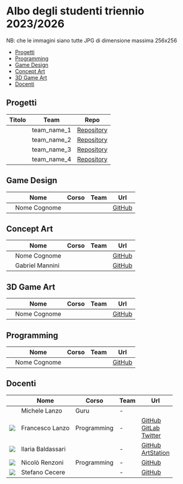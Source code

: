 # Albo degli studenti triennio 2023/2026
NB: che le immagini siano tutte JPG di dimensione massima 256x256 

- [Progetti](#progetti)
- [Programming](#programming)
- [Game Design](#game-design)
- [Concept Art](#concept-art)
- [3D Game Art](#3d-game-art)
- [Docenti](#docenti)

## Progetti
| Titolo | Team | Repo |
|---|---|---|
|  | team_name_1 | [Repository](https://github.com/TheSignAcademy/) |
|  | team_name_2 | [Repository](https://github.com/TheSignAcademy/) |
|  | team_name_3 | [Repository](https://github.com/TheSignAcademy/) |
|  | team_name_4 | [Repository](https://github.com/TheSignAcademy/) |

## Game Design
|   | Nome | Corso | Team | Url |
|:---:|---|---|---|---|
| | Nome Cognome |  |  | [GitHub]() |


## Concept Art
|   | Nome | Corso | Team | Url |
|:---:|---|---|---|---|
| | Nome Cognome |  |  | [GitHub]() |
| | Gabriel Mannini |  |  | [GitHub]() |

## 3D Game Art
|   | Nome | Corso | Team | Url |
|:---:|---|---|---|---|
| | Nome Cognome |  |  | [GitHub]() |

## Programming
|   | Nome | Corso | Team | Url |
|:---:|---|---|---|---|
| | Nome Cognome |  |  | [GitHub]() |


## Docenti
|   | Nome | Corso | Team | Url |
|:---:|---|---|---|---|
| | Michele Lanzo | Guru | - | |
| ![](./data/FrancescoLanzo/avatar-lanzo-bn-256.jpg) | Francesco Lanzo | Programming | - | [GitHub](https://github.com/franz0) </br> [GitLab](https://gitlab.com/franzo) </br>[Twitter](https://twitter.com/develoop_)|
| ![](./data/IlariaBaldassari/IlariaBaldassari.jpg) | Ilaria Baldassari | | - | [GitHub](https://github.com/SheiraFenix) </br> [ArtStation](https://www.artstation.com/sheirafenix)|
| ![](./data/NicoloRenzoni/NicoloRenzoni.jpg) | Nicolò Renzoni | Programming | - | [GitHub](https://github.com/KlausRenzo)|
| ![](./data/StefanoCecere/StefanoCecere.jpg) | Stefano Cecere | | - | [GitHub](https://github.com/StefanoCecere)|
